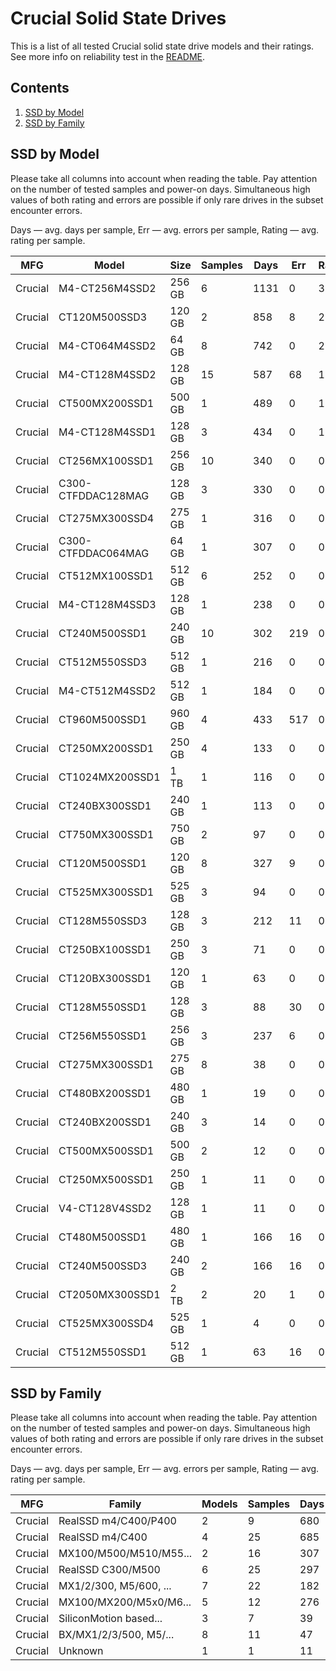 Crucial Solid State Drives
==========================

This is a list of all tested Crucial solid state drive models and their ratings. See
more info on reliability test in the [README](https://github.com/linuxhw/SMART).

Contents
--------

1. [ SSD by Model  ](#ssd-by-model)
2. [ SSD by Family ](#ssd-by-family)

SSD by Model
------------

Please take all columns into account when reading the table. Pay attention on the
number of tested samples and power-on days. Simultaneous high values of both rating
and errors are possible if only rare drives in the subset encounter errors.

Days   — avg. days per sample,
Err    — avg. errors per sample,
Rating — avg. rating per sample.

| MFG       | Model              | Size   | Samples | Days  | Err   | Rating |
|-----------|--------------------|--------|---------|-------|-------|--------|
| Crucial   | M4-CT256M4SSD2     | 256 GB | 6       | 1131  | 0     | 3.10   |
| Crucial   | CT120M500SSD3      | 120 GB | 2       | 858   | 8     | 2.34   |
| Crucial   | M4-CT064M4SSD2     | 64 GB  | 8       | 742   | 0     | 2.03   |
| Crucial   | M4-CT128M4SSD2     | 128 GB | 15      | 587   | 68    | 1.54   |
| Crucial   | CT500MX200SSD1     | 500 GB | 1       | 489   | 0     | 1.34   |
| Crucial   | M4-CT128M4SSD1     | 128 GB | 3       | 434   | 0     | 1.19   |
| Crucial   | CT256MX100SSD1     | 256 GB | 10      | 340   | 0     | 0.93   |
| Crucial   | C300-CTFDDAC128MAG | 128 GB | 3       | 330   | 0     | 0.91   |
| Crucial   | CT275MX300SSD4     | 275 GB | 1       | 316   | 0     | 0.87   |
| Crucial   | C300-CTFDDAC064MAG | 64 GB  | 1       | 307   | 0     | 0.84   |
| Crucial   | CT512MX100SSD1     | 512 GB | 6       | 252   | 0     | 0.69   |
| Crucial   | M4-CT128M4SSD3     | 128 GB | 1       | 238   | 0     | 0.65   |
| Crucial   | CT240M500SSD1      | 240 GB | 10      | 302   | 219   | 0.62   |
| Crucial   | CT512M550SSD3      | 512 GB | 1       | 216   | 0     | 0.59   |
| Crucial   | M4-CT512M4SSD2     | 512 GB | 1       | 184   | 0     | 0.51   |
| Crucial   | CT960M500SSD1      | 960 GB | 4       | 433   | 517   | 0.49   |
| Crucial   | CT250MX200SSD1     | 250 GB | 4       | 133   | 0     | 0.37   |
| Crucial   | CT1024MX200SSD1    | 1 TB   | 1       | 116   | 0     | 0.32   |
| Crucial   | CT240BX300SSD1     | 240 GB | 1       | 113   | 0     | 0.31   |
| Crucial   | CT750MX300SSD1     | 750 GB | 2       | 97    | 0     | 0.27   |
| Crucial   | CT120M500SSD1      | 120 GB | 8       | 327   | 9     | 0.26   |
| Crucial   | CT525MX300SSD1     | 525 GB | 3       | 94    | 0     | 0.26   |
| Crucial   | CT128M550SSD3      | 128 GB | 3       | 212   | 11    | 0.20   |
| Crucial   | CT250BX100SSD1     | 250 GB | 3       | 71    | 0     | 0.20   |
| Crucial   | CT120BX300SSD1     | 120 GB | 1       | 63    | 0     | 0.17   |
| Crucial   | CT128M550SSD1      | 128 GB | 3       | 88    | 30    | 0.17   |
| Crucial   | CT256M550SSD1      | 256 GB | 3       | 237   | 6     | 0.17   |
| Crucial   | CT275MX300SSD1     | 275 GB | 8       | 38    | 0     | 0.11   |
| Crucial   | CT480BX200SSD1     | 480 GB | 1       | 19    | 0     | 0.05   |
| Crucial   | CT240BX200SSD1     | 240 GB | 3       | 14    | 0     | 0.04   |
| Crucial   | CT500MX500SSD1     | 500 GB | 2       | 12    | 0     | 0.04   |
| Crucial   | CT250MX500SSD1     | 250 GB | 1       | 11    | 0     | 0.03   |
| Crucial   | V4-CT128V4SSD2     | 128 GB | 1       | 11    | 0     | 0.03   |
| Crucial   | CT480M500SSD1      | 480 GB | 1       | 166   | 16    | 0.03   |
| Crucial   | CT240M500SSD3      | 240 GB | 2       | 166   | 16    | 0.03   |
| Crucial   | CT2050MX300SSD1    | 2 TB   | 2       | 20    | 1     | 0.02   |
| Crucial   | CT525MX300SSD4     | 525 GB | 1       | 4     | 0     | 0.01   |
| Crucial   | CT512M550SSD1      | 512 GB | 1       | 63    | 16    | 0.01   |

SSD by Family
-------------

Please take all columns into account when reading the table. Pay attention on the
number of tested samples and power-on days. Simultaneous high values of both rating
and errors are possible if only rare drives in the subset encounter errors.

Days   — avg. days per sample,
Err    — avg. errors per sample,
Rating — avg. rating per sample.

| MFG       | Family                 | Models | Samples | Days  | Err   | Rating |
|-----------|------------------------|--------|---------|-------|-------|--------|
| Crucial   | RealSSD m4/C400/P400   | 2      | 9       | 680   | 0     | 1.86   |
| Crucial   | RealSSD m4/C400        | 4      | 25      | 685   | 41    | 1.84   |
| Crucial   | MX100/M500/M510/M55... | 2      | 16      | 307   | 0     | 0.84   |
| Crucial   | RealSSD C300/M500      | 6      | 25      | 297   | 93    | 0.48   |
| Crucial   | MX1/2/300, M5/600, ... | 7      | 22      | 182   | 3     | 0.45   |
| Crucial   | MX100/MX200/M5x0/M6... | 5      | 12      | 276   | 181   | 0.39   |
| Crucial   | SiliconMotion based... | 3      | 7       | 39    | 0     | 0.11   |
| Crucial   | BX/MX1/2/3/500, M5/... | 8      | 11      | 47    | 2     | 0.11   |
| Crucial   | Unknown                | 1      | 1       | 11    | 0     | 0.03   |
